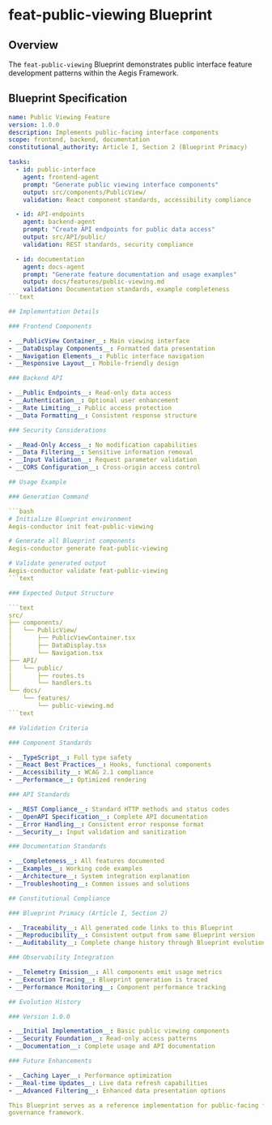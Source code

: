 # feat-public-viewing Blueprint

## Overview

The `feat-public-viewing` Blueprint demonstrates public interface feature development patterns within the Aegis
Framework.

## Blueprint Specification

```yaml
name: Public Viewing Feature
version: 1.0.0
description: Implements public-facing interface components
scope: frontend, backend, documentation
constitutional_authority: Article I, Section 2 (Blueprint Primacy)

tasks:
  - id: public-interface
    agent: frontend-agent
    prompt: "Generate public viewing interface components"
    output: src/components/PublicView/
    validation: React component standards, accessibility compliance

  - id: API-endpoints
    agent: backend-agent
    prompt: "Create API endpoints for public data access"
    output: src/API/public/
    validation: REST standards, security compliance

  - id: documentation
    agent: docs-agent
    prompt: "Generate feature documentation and usage examples"
    output: docs/features/public-viewing.md
    validation: Documentation standards, example completeness
```text

## Implementation Details

### Frontend Components

- __PublicView Container__: Main viewing interface
- __DataDisplay Components__: Formatted data presentation
- __Navigation Elements__: Public interface navigation
- __Responsive Layout__: Mobile-friendly design

### Backend API

- __Public Endpoints__: Read-only data access
- __Authentication__: Optional user enhancement
- __Rate Limiting__: Public access protection
- __Data Formatting__: Consistent response structure

### Security Considerations

- __Read-Only Access__: No modification capabilities
- __Data Filtering__: Sensitive information removal
- __Input Validation__: Request parameter validation
- __CORS Configuration__: Cross-origin access control

## Usage Example

### Generation Command

```bash
# Initialize Blueprint environment
Aegis-conductor init feat-public-viewing

# Generate all Blueprint components
Aegis-conductor generate feat-public-viewing

# Validate generated output
Aegis-conductor validate feat-public-viewing
```text

### Expected Output Structure

```text
src/
├── components/
│   └── PublicView/
│       ├── PublicViewContainer.tsx
│       ├── DataDisplay.tsx
│       └── Navigation.tsx
├── API/
│   └── public/
│       ├── routes.ts
│       └── handlers.ts
└── docs/
    └── features/
        └── public-viewing.md
```text

## Validation Criteria

### Component Standards

- __TypeScript__: Full type safety
- __React Best Practices__: Hooks, functional components
- __Accessibility__: WCAG 2.1 compliance
- __Performance__: Optimized rendering

### API Standards

- __REST Compliance__: Standard HTTP methods and status codes
- __OpenAPI Specification__: Complete API documentation
- __Error Handling__: Consistent error response format
- __Security__: Input validation and sanitization

### Documentation Standards

- __Completeness__: All features documented
- __Examples__: Working code examples
- __Architecture__: System integration explanation
- __Troubleshooting__: Common issues and solutions

## Constitutional Compliance

### Blueprint Primacy (Article I, Section 2)

- __Traceability__: All generated code links to this Blueprint
- __Reproducibility__: Consistent output from same Blueprint version
- __Auditability__: Complete change history through Blueprint evolution

### Observability Integration

- __Telemetry Emission__: All components emit usage metrics
- __Execution Tracing__: Blueprint generation is traced
- __Performance Monitoring__: Component performance tracking

## Evolution History

### Version 1.0.0

- __Initial Implementation__: Basic public viewing components
- __Security Foundation__: Read-only access patterns
- __Documentation__: Complete usage and API documentation

### Future Enhancements

- __Caching Layer__: Performance optimization
- __Real-time Updates__: Live data refresh capabilities
- __Advanced Filtering__: Enhanced data presentation options

This Blueprint serves as a reference implementation for public-facing feature development within the Constitutional
governance framework.
